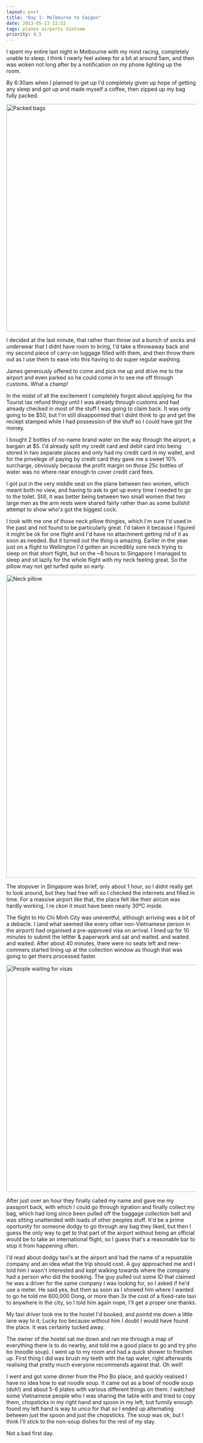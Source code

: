 ```yaml
---
layout: post
title: "Day 1: Melbourne to Saigon"
date: 2013-05-13 22:52
tags: planes airports Vietnam
priority: 0.5
---
```

I spent my entire last night in Melbourne with my mind racing, completely unable to sleep. I think I nearly feel asleep for a bit at around 5am, and then was woken not long after by a notification on my phone lighting up the room.

By 6:30am when I planned to get up I'd completely given up hope of getting any sleep and got up and made myself a coffee, then zipped up my bag fully packed.

<a href="http://www.flickr.com/photos/83213379@N00/11423926246/" title="photo 1 by Lucas the nomad, on Flickr"><img src="http://farm4.staticflickr.com/3791/11423926246_98bcd832c4_c.jpg" width="800" height="600" alt="Packed bags"></a>

I decided at the last minute, that rather than throw out a bunch of socks and underwear that I didnt have room to bring, I'd take a throwaway back and my second piece of carry-on luggage filled with them, and then throw them out as I use them to ease into this having to do super regular washing.

James generously offered to come and pick me up and drive me to the airport and even parked so he could come in to see me off through customs. What a champ!

In the midst of all the excitement I completely forgot about applying for the Tourist tax refund thingy until I was already through customs and had already checked in most of the stuff I was going to claim back. It was only going to be $50, but I'm still disappointed that I didnt think to go and get the reciept stamped while I had possession of the stuff so I could have got the money.

I bought 2 bottles of no-name brand water on the way through the airport, a bargain at $5. I'd already split my credit card and debit card into being stored in two separate places and only had my credit card in my wallet, and for the privelege of paying by credit card they gave me a sweet 10% surcharge, obviously because the profit margin on those 25c bottles of water was no where near enough to cover credit card fees.

I got put in the very middle seat on the plane between two women, which meant both no view, and having to ask to get up every time I needed to go to the toilet. Still, it was better being between two small women that two large men as the arm rests were shared fairly rather than as some bullshit attempt to show who's got the biggest cock.

I took with me one of those neck pillow thingies, which I'm sure I'd used in the past and not found to be particularly great. I'd taken it because I figured it might be ok for one flight and I'd have no attachment getting rid of it as soon as needed. But it turned out the thing is amazing. Earlier in the year just on a flight to Wellington I'd gotten an incredibly sore neck trying to sleep on that short flight, but on the ~8 hours to Singapore I managed to sleep and sit lazily for the whole flight with my neck feeling great. So the pillow may not get turfed quite so early.

<a href="http://www.flickr.com/photos/83213379@N00/11425205114/" title="photo 2 by Lucas the nomad, on Flickr"><img src="http://farm3.staticflickr.com/2875/11425205114_aa105b3d09_c.jpg" width="600" height="800" alt="Neck pillow"></a>

The stopover in Singapore was brief, only about 1 hour, so I didnt really get to look around, but they had free wifi so I checked the internets and filled in time. For a massive airport like that, the place felt like their aircon was hardly working. I re ckon it must have been nearly 30ºC inside.

The flight to Ho Chi Minh City was uneventful, although arriving was a bit of a debacle. I (and what seemed like every other non-Vietnamese person in the airport) had organised a pre-approved visa on arrival. I lined up for 10 minutes to submit the lettter & paperwork and sat and waited. and waited. and waited. After about 40 minutes, there were no seats left and new-commers started lining up at the collection window as though that was going to get theirs processed faster.

<a href="http://www.flickr.com/photos/83213379@N00/11424065713/" title="photo 3 by Lucas the nomad, on Flickr"><img src="http://farm4.staticflickr.com/3764/11424065713_96436ea67e_c.jpg" width="800" height="600" alt="People waiting for visas"></a>

After just over an hour they finally called my name and gave me my passport back, with which I could go through iigration and finally collect my bag, which had long since been pulled off the baggage collection belt and was sitting unattended with loads of other peoples stuff. It'd be a prime oportunity for someone dodgy to go through any bag they liked, but then I guess the only way to get to that part of the airport without being an official would be to take an international flight, so I guess that's a reasonable bar to stop it from happening often.

I'd read about dodgy taxi's at the airport and had the name of a repuatable company and an idea what the trip should cost. A guy approached me and I told him I wasn't interested and kept walking towards where the company had a person who did the booking. The guy pulled out some ID that claimed he was a driver for the same company I was looking for, so I asked if he'd use a meter. He said yes, but then as soon as I showed him where I wanted to go he told me 600,000 Dong, or more than 3x the cost of a fixed-rate taxi to anywhere in the city, so I told him again nope, I'll get a proper one thanks.

My taxi driver took me to the hostel I'd booked, and pointd me down a little lane way to it; Lucky too because without him I doubt I would have found the place. It was certainly tucked away.

The owner of the hostel sat me down and ran me through a map of everything there is to do nearby, and told me a good place to go and try pho bo (noodle soup). I went up to my room and had a quick shower to freshen up. First thing I did was brush my teeth with the tap water, right afterwards realising that pretty much everyone recommends against that. Oh well!

I went and got some dinner from the Pho Bo place, and quickly realised I have no idea how to eat noodle soup. It came out as a bowl of noodle soup (duh!) and about 5-6 plates with various different things on them. I watched some Vietnamese people who I was sharing the table with and tried to copy them, chopsticks in my right hand and spoon in my left, but funnily enough found my left hand is way to unco for that so I ended up alternating between just the spoon and just the chopsticks. The soup was ok, but I think I'll stick to the non-soup dishes for the rest of my stay.

Not a bad first day.
